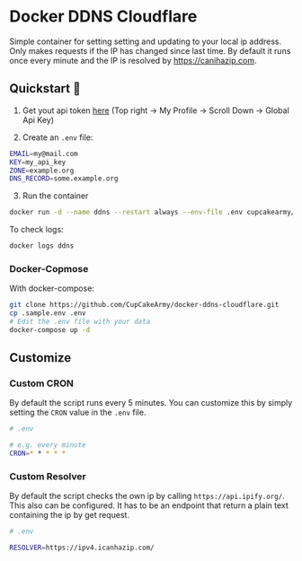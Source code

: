 # Docker DDNS Cloudflare

Simple container for setting setting and updating to your local ip address.
Only makes requests if the IP has changed since last time.
By default it runs once every minute and the IP is resolved by https://canihazip.com.

## Quickstart 🚀

1. Get yout api token [here](https://dash.cloudflare.com/) (Top right -> My Profile -> Scroll Down -> Global Api Key)

2. Create an `.env` file:

```bash
EMAIL=my@mail.com
KEY=my_api_key
ZONE=example.org
DNS_RECORD=some.example.org
```

3. Run the container

```bash
docker run -d --name ddns --restart always --env-file .env cupcakearmy/ddns-cloudflare
```

To check logs:

```bash
docker logs ddns
```

### Docker-Copmose

With docker-compose:

```bash
git clone https://github.com/CupCakeArmy/docker-ddns-cloudflare.git
cp .sample.env .env
# Edit the .env file with your data
docker-compose up -d
```

## Customize

### Custom CRON

By default the script runs every 5 minutes. You can customize this by simply setting the `CRON` value in the `.env` file.

```bash
# .env

# e.g. every minute
CRON=* * * * *
```

### Custom Resolver

By default the script checks the own ip by calling `https://api.ipify.org/`. This also can be configured. It has to be an endpoint that return a plain text containing the ip by get request.

```bash
# .env

RESOLVER=https://ipv4.icanhazip.com/
```

